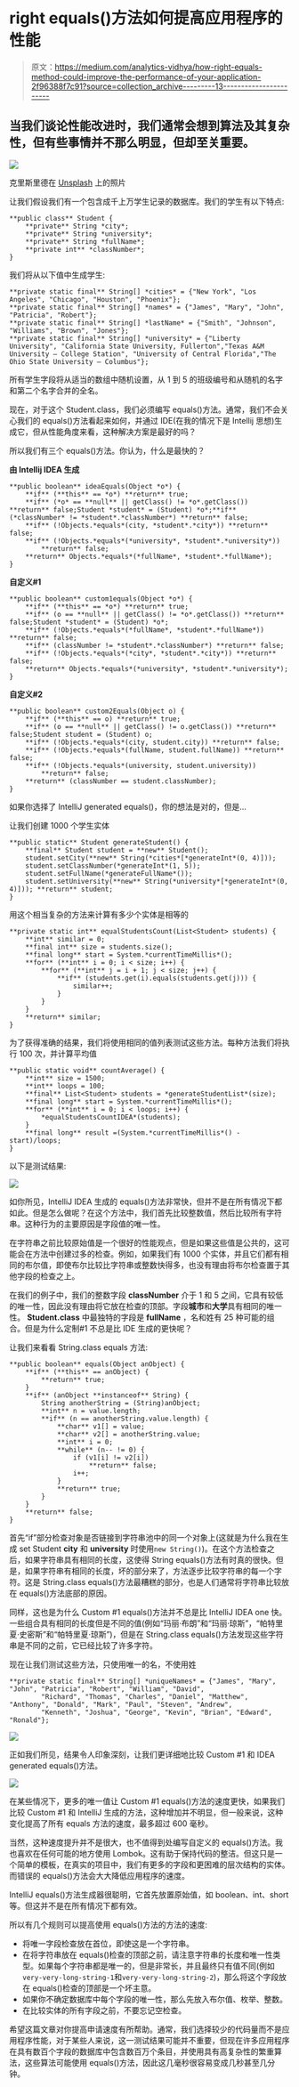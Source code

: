 # right equals()方法如何提高应用程序的性能

> 原文：<https://medium.com/analytics-vidhya/how-right-equals-method-could-improve-the-performance-of-your-application-2f96388f7c91?source=collection_archive---------13----------------------->

## 当我们谈论性能改进时，我们通常会想到算法及其复杂性，但有些事情并不那么明显，但却至关重要。

![](img/eaa731037934842e24f8f9f232361b6a.png)

克里斯里德在 [Unsplash](https://unsplash.com?utm_source=medium&utm_medium=referral) 上的照片

让我们假设我们有一个包含成千上万学生记录的数据库。我们的学生有以下特点:

```
**public class** Student {
    **private** String *city*;
    **private** String *university*;
    **private** String *fullName*;
    **private int** *classNumber*;
}
```

我们将从以下值中生成学生:

```
**private static final** String[] *cities* = {"New York", "Los Angeles", "Chicago", "Houston", "Phoenix"};
**private static final** String[] *names* = {"James", "Mary", "John", "Patricia", "Robert"};
**private static final** String[] *lastName* = {"Smith", "Johnson", "Williams", "Brown", "Jones"};
**private static final** String[] *university* = {"Liberty University", "California State University, Fullerton","Texas A&M University — College Station", "University of Central Florida","The Ohio State University — Columbus"};
```

所有学生字段将从适当的数组中随机设置，从 1 到 5 的班级编号和从随机的名字和第二个名字合并的全名。

现在，对于这个 Student.class，我们必须编写 equals()方法。通常，我们不会关心我们的 equals()方法看起来如何，并通过 IDE(在我的情况下是 Intellij 思想)生成它，但从性能角度来看，这种解决方案是最好的吗？

所以我们有三个 equals()方法。你认为，什么是最快的？

**由 Intellij IDEA 生成**

```
**public boolean** ideaEquals(Object *o*) {
    **if** (**this** == *o*) **return** true;
    **if** (*o* == **null** || getClass() != *o*.getClass()) **return** false;Student *student* = (Student) *o*;**if** (*classNumber* != *student*.*classNumber*) **return** false;
    **if** (!Objects.*equals*(city, *student*.*city*)) **return** false;
    **if** (!Objects.*equals*(*university*, *student*.*university*)) 
        **return** false;
    **return** Objects.*equals*(*fullName*, *student*.*fullName*);
}
```

**自定义#1**

```
**public boolean** custom1equals(Object *o*) {
    **if** (**this** == *o*) **return** true;
    **if** (o == **null** || getClass() != *o*.getClass()) **return** false;Student *student* = (Student) *o*;
    **if** (!Objects.*equals*(*fullName*, *student*.*fullName*)) **return** false;
    **if** (classNumber != *student*.*classNumber*) **return** false;
    **if** (!Objects.*equals*(*city*, *student*.*city*)) **return** false;
    **return** Objects.*equals*(*university*, *student*.*university*);
}
```

**自定义#2**

```
**public boolean** custom2Equals(Object o) {
    **if** (**this** == o) **return** true;
    **if** (o == **null** || getClass() != o.getClass()) **return** false;Student student = (Student) o;
    **if** (!Objects.*equals*(city, student.city)) **return** false;
    **if** (!Objects.*equals*(fullName, student.fullName)) **return** false;
    **if** (!Objects.*equals*(university, student.university)) 
        **return** false;
    **return** (classNumber == student.classNumber);
}
```

如果你选择了 IntelliJ generated equals()，你的想法是对的，但是…

让我们创建 1000 个学生实体

```
**public static** Student generateStudent() {
    **final** Student student = **new** Student();
    student.setCity(**new** String(*cities*[*generateInt*(0, 4)]));
    student.setClassNumber(*generateInt*(1, 5));
    student.setFullName(*generateFullName*());
    student.setUniversity(**new** String(*university*[*generateInt*(0, 4)])); **return** student;
}
```

用这个相当复杂的方法来计算有多少个实体是相等的

```
**private static int** equalStudentsCount(List<Student> students) {
    **int** similar = 0;
    **final int** size = students.size();
    **final long** start = System.*currentTimeMillis*();
    **for** (**int** i = 0; i < size; i++) {
        **for** (**int** j = i + 1; j < size; j++) {
            **if** (students.get(i).equals(students.get(j))) {
                similar++;
            }
        }
    }
    **return** similar;
}
```

为了获得准确的结果，我们将使用相同的值列表测试这些方法。每种方法我们将执行 100 次，并计算平均值

```
**public static void** countAverage() {
    **int** size = 1500;
    **int** loops = 100;
    **final** List<Student> students = *generateStudentList*(size);
    **final long** start = System.*currentTimeMillis*();
    **for** (**int** i = 0; i < loops; i++) {
        *equalStudentsCountIDEA*(students);
    }
    **final long** result =(System.*currentTimeMillis*() - start)/loops;
}
```

以下是测试结果:

![](img/8ad07e1e2432ccf9fe78bd5d76bf908d.png)

如你所见，IntelliJ IDEA 生成的 equals()方法非常快，但并不是在所有情况下都如此。但是怎么做呢？在这个方法中，我们首先比较整数值，然后比较所有字符串。这种行为的主要原因是字段值的唯一性。

在字符串之前比较原始值是一个很好的性能观点，但是如果这些值是公共的，这可能会在方法中创建过多的检查。例如，如果我们有 1000 个实体，并且它们都有相同的布尔值，即使布尔比较比字符串或整数快得多，也没有理由将布尔检查置于其他字段的检查之上。

在我们的例子中，我们的整数字段 **classNumber** 介于 1 和 5 之间，它具有较低的唯一性，因此没有理由将它放在检查的顶部。字段**城市**和**大学**具有相同的唯一性。 **Student.class** 中最独特的字段是 **fullName** ，名和姓有 25 种可能的组合。但是为什么定制#1 不总是比 IDE 生成的更快呢？

让我们来看看 String.class equals 方法:

```
**public boolean** equals(Object anObject) {
    **if** (**this** == anObject) {
        **return** true;
    }
    **if** (anObject **instanceof** String) {
        String anotherString = (String)anObject;
        **int** n = value.length;
        **if** (n == anotherString.value.length) {
            **char** v1[] = value;
            **char** v2[] = anotherString.value;
            **int** i = 0;
            **while** (n-- != 0) {
                if (v1[i] != v2[i])
                    **return** false;
                i++;
            }
            **return** true;
        }
    }
    **return** false;
}
```

首先“if”部分检查对象是否链接到字符串池中的同一个对象上(这就是为什么我在生成 set Student **city** 和 **university** 时使用`new String()`)。在这个方法检查之后，如果字符串具有相同的长度，这使得 String equals()方法有时真的很快。但是，如果字符串有相同的长度，坏的部分来了，方法逐步比较字符串的每一个字符。这是 String.class equals()方法最糟糕的部分，也是人们通常将字符串比较放在 equals()方法底部的原因。

同样，这也是为什么 Custom #1 equals()方法并不总是比 IntelliJ IDEA one 快。一些组合具有相同的长度但是不同的值(例如“玛丽·布朗”和“玛丽·琼斯”，“帕特里夏·史密斯”和“帕特里夏·琼斯”)，但是在 String.class equals()方法发现这些字符串是不同的之前，它已经比较了许多字符。

现在让我们测试这些方法，只使用唯一的名，不使用姓

```
**private static final** String[] *uniqueNames* = {"James", "Mary", "John", "Patricia", "Robert", "William", "David",
        "Richard", "Thomas", "Charles", "Daniel", "Matthew", "Anthony", "Donald", "Mark", "Paul", "Steven", "Andrew",
        "Kenneth", "Joshua", "George", "Kevin", "Brian", "Edward", "Ronald"};
```

![](img/49aea1283e49dde7817c1b6ff9f785da.png)

正如我们所见，结果令人印象深刻，让我们更详细地比较 Custom #1 和 IDEA generated equals()方法。

![](img/e5d892ed28e3df6a961c795d9d74176d.png)

在某些情况下，更多的唯一值让 Custom #1 equals()方法的速度更快，如果我们比较 Custom #1 和 IntelliJ 生成的方法，这种增加并不明显，但一般来说，这种变化提高了所有 equals 方法的速度，最多超过 600 毫秒。

当然，这种速度提升并不是很大，也不值得到处编写自定义的 equals()方法。我也喜欢在任何可能的地方使用 Lombok。这有助于保持代码的整洁。但这只是一个简单的模板，在真实的项目中，我们有更多的字段和更困难的层次结构的实体。而错误的 equals()方法会大大降低应用程序的速度。

IntelliJ equals()方法生成器很聪明，它首先放置原始值，如 boolean、int、short 等。但这并不是在所有情况下都有效。

所以有几个规则可以提高使用 equals()方法的方法的速度:

*   将唯一字段检查放在首位，即使这是一个字符串。
*   在将字符串放在 equals()检查的顶部之前，请注意字符串的长度和唯一性类型。如果每个字符串都是唯一的，但是非常长，并且最终只有值不同(例如`very-very-long-string-1`和`very-very-long-string-2`)，那么将这个字段放在 equals()检查的顶部是一个坏主意。
*   如果你不确定数据库中每个字段的唯一性，那么先放入布尔值、枚举、整数。
*   在比较实体的所有字段之前，不要忘记空检查。

希望这篇文章对你提高申请速度有所帮助。通常，我们选择较少的代码量而不是应用程序性能，对于某些人来说，这一测试结果可能并不重要，但现在许多应用程序在具有数百个字段的数据库中包含数百万个条目，并使用具有高复杂性的繁重算法，这些算法可能使用 equals()方法，因此这几毫秒很容易变成几秒甚至几分钟。